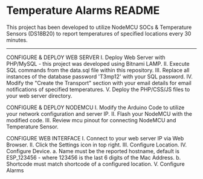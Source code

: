 # Temperature Alarms README

This project has been developed to utilize NodeMCU SOCs & Temperature Sensors (DS18B20) to report temperatures of specified locations every 30 minutes.

-------------

CONFIGURE & DEPLOY WEB SERVER
I. Deploy Web Server with PHP/MySQL - this project was developed using Bitnami LAMP.
II. Execute SQL commands from the data.sql file within this repository.
III. Replace all instances of the database password 'T3mp12' with your SQL password.
IV. Modify the "Create the Transport" section with your email details for email notifications of specified temperatures.
V. Deploy the PHP/CSS/JS files to your web server directory.

CONFIGURE & DEPLOY NODEMCU
I. Modify the Arduino Code to utilize your network configuration and server IP.
II. Flash your NodeMCU with the modified code.
III. Review mcu pinout for connecting NodeMCU and Temperature Sensor.

CONFIGURE WEB INTERFACE
I. Connect to your web server IP via Web Browser.
II. Click the Settings icon in top right.
III. Configure Location.
IV. Configure Device.
    a. Name must be the reported hostname, default is ESP_123456 - where 123456 is the last 6 digits of the Mac Address.
    b. Shortcode must match shortcode of a configured location.
V. Configure Alarms




